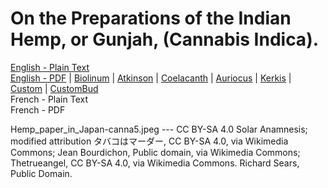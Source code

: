 # On the Preparations of the Indian Hemp, or Gunjah, (Cannabis Indica).

[English - Plain Text](full-text-english.md)  
[English - PDF](https://cdn.solaranamnesis.com/OShaughnessy/O_Shaughnessy_hemp_1839_english.pdf) | [Biolinum](https://cdn.solaranamnesis.com/OShaughnessy/O_Shaughnessy_hemp_1839_english_biolinum.pdf) | [Atkinson](https://cdn.solaranamnesis.com/OShaughnessy/O_Shaughnessy_hemp_1839_english_atkinson.pdf) | [Coelacanth](https://cdn.solaranamnesis.com/OShaughnessy/O_Shaughnessy_hemp_1839_english_coelacanth.pdf) | [Auriocus](https://cdn.solaranamnesis.com/OShaughnessy/O_Shaughnessy_hemp_1839_english_aurical.pdf) | [Kerkis](https://cdn.solaranamnesis.com/OShaughnessy/O_Shaughnessy_hemp_1839_english_kerkis.pdf) | [Custom](https://cdn.solaranamnesis.com/OShaughnessy/O_Shaughnessy_hemp_1839_english_custom.pdf) | [CustomBud](https://cdn.solaranamnesis.com/OShaughnessy/O_Shaughnessy_hemp_1839_english_bud.pdf)  
French - Plain Text  
French - PDF  

Hemp_paper_in_Japan-canna5.jpeg --- CC BY-SA 4.0 Solar Anamnesis; modified attribution タバコはマーダー, CC BY-SA 4.0, via Wikimedia Commons; Jean Bourdichon, Public domain, via Wikimedia Commons; Thetrueangel, CC BY-SA 4.0, via Wikimedia Commons. Richard Sears, Public Domain.
